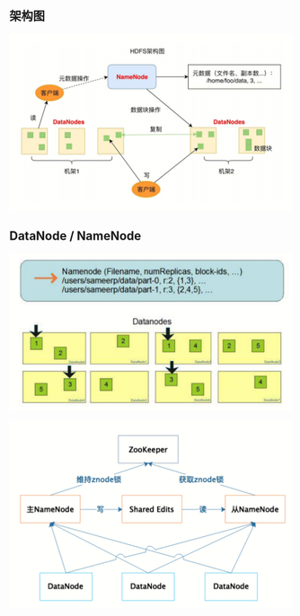 ## 架构图
![alt text](image.png)

## DataNode / NameNode
![alt text](image-1.png)

![alt text](image-2.png)